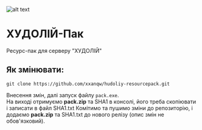 ![alt text](https://github.com/xxanqw/hudoliy-resourcepack/tree/main/src/logo.png)
# ХУДОЛІЙ-Пак
Ресурс-пак для серверу "ХУДОЛІЙ"


## Як змінювати:
```git clone https://github.com/xxanqw/hudoliy-resourcepack.git```

Внесення змін, далі запуск файлу `pack.exe`.  
На виході отримуємо **pack.zip** та SHA1 в консолі, його треба скопіювати і записати в файл SHA1.txt
Комітимо та пушимо зміни до репозиторію, і додаємо **pack.zip** та SHA1.txt до нового релізу (опис змін не обов'язковий).
